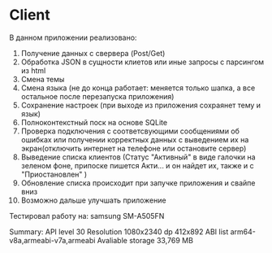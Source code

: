 # Client
В данном приложении реализовано:
1) Получение данных с свервера (Post/Get)
2) Обработка JSON в сущности клиетов или иные запросы с парсингом из html
3) Смена темы 
4) Смена языка (не до конца работает: меняется только шапка, а все остальное после перезапуска приложения)
5) Сохранение настроек (при выходе из приложения сохраянет тему и язык)
6) Полноконтекстный поск на основе SQLite
7) Проверка подключения с соответсвующими сообщениями об ошибках или 
получении корректных данных с выведением их на экран(отключить интернет на телефоне или остановите сервер)
8) Выведение списка клиентов (Статус "Активный" в виде галочки на зеленом фоне, припоске пишется Акти... и он найдет их, также и с "Приостановлен" )
9) Обновление списка происходит при запучке приложения и свайпе вниз
10) Возможно дальше улучшать приложение

Тестировал работу на:
samsung SM-A505FN

Summary:
API level 30
Resolution 1080х2340
dp 412x892
ABI list arm64-v8a,armeabi-v7a,armeabi
Avaliable storage 33,769 MB
